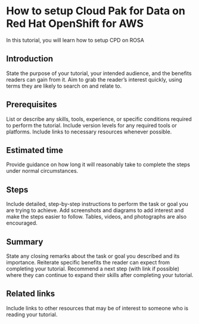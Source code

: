 # How to setup Cloud Pak for Data on Red Hat OpenShift for AWS
In this tutorial, you will learn how to setup CPD on ROSA

## Introduction
State the purpose of your tutorial, your intended audience, and the benefits readers can gain from it. Aim to grab the reader’s interest quickly, using terms they are likely to search on and relate to.

## Prerequisites
List or describe any skills, tools, experience, or specific conditions required to perform the tutorial. Include version levels for any required tools or platforms. Include links to necessary resources whenever possible.

## Estimated time
Provide guidance on how long it will reasonably take to complete the steps under normal circumstances.

## Steps
Include detailed, step-by-step instructions to perform the task or goal you are trying to achieve. Add screenshots and diagrams to add interest and make the steps easier to follow. Tables, videos, and photographs are also encouraged.

## Summary
State any closing remarks about the task or goal you described and its importance. Reiterate specific benefits the reader can expect from completing your tutorial. Recommend a next step (with link if possible) where they can continue to expand their skills after completing your tutorial.

## Related links
Include links to other resources that may be of interest to someone who is reading your tutorial.
